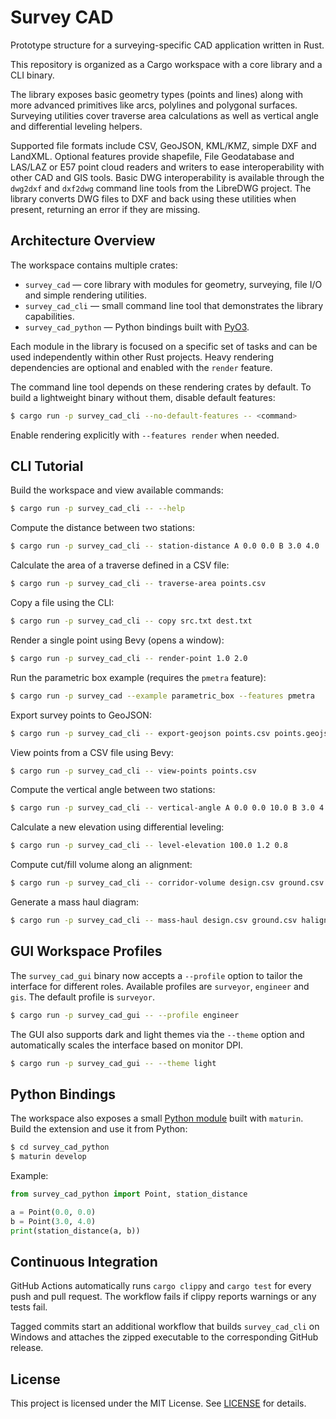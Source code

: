 # Survey CAD

Prototype structure for a surveying-specific CAD application written in Rust.

This repository is organized as a Cargo workspace with a core library and a CLI
binary.

The library exposes basic geometry types (points and lines) along with more
advanced primitives like arcs, polylines and polygonal surfaces. Surveying
utilities cover traverse area calculations as well as vertical angle and
differential leveling helpers.

Supported file formats include CSV, GeoJSON, KML/KMZ, simple DXF and LandXML.
Optional features provide shapefile, File Geodatabase and LAS/LAZ or E57 point cloud
readers and writers to ease interoperability with other CAD and GIS tools. Basic DWG
interoperability is available through
the `dwg2dxf` and `dxf2dwg` command line tools from the LibreDWG project. The
library converts DWG files to DXF and back using these utilities when present,
returning an error if they are missing.

## Architecture Overview

The workspace contains multiple crates:

- `survey_cad` &mdash; core library with modules for geometry, surveying, file I/O and simple rendering utilities.
- `survey_cad_cli` &mdash; small command line tool that demonstrates the library capabilities.
- `survey_cad_python` &mdash; Python bindings built with [PyO3](https://pyo3.rs/).

Each module in the library is focused on a specific set of tasks and can be used
independently within other Rust projects. Heavy rendering dependencies are
optional and enabled with the `render` feature.

The command line tool depends on these rendering crates by default. To build a
lightweight binary without them, disable default features:

```bash
$ cargo run -p survey_cad_cli --no-default-features -- <command>
```
Enable rendering explicitly with `--features render` when needed.

## CLI Tutorial

Build the workspace and view available commands:

```bash
$ cargo run -p survey_cad_cli -- --help
```

Compute the distance between two stations:

```bash
$ cargo run -p survey_cad_cli -- station-distance A 0.0 0.0 B 3.0 4.0
```

Calculate the area of a traverse defined in a CSV file:

```bash
$ cargo run -p survey_cad_cli -- traverse-area points.csv
```

Copy a file using the CLI:

```bash
$ cargo run -p survey_cad_cli -- copy src.txt dest.txt
```

Render a single point using Bevy (opens a window):

```bash
$ cargo run -p survey_cad_cli -- render-point 1.0 2.0
```

Run the parametric box example (requires the `pmetra` feature):

```bash
$ cargo run -p survey_cad --example parametric_box --features pmetra
```

Export survey points to GeoJSON:

```bash
$ cargo run -p survey_cad_cli -- export-geojson points.csv points.geojson
```

View points from a CSV file using Bevy:

```bash
$ cargo run -p survey_cad_cli -- view-points points.csv
```

Compute the vertical angle between two stations:

```bash
$ cargo run -p survey_cad_cli -- vertical-angle A 0.0 0.0 10.0 B 3.0 4.0 14.0
```

Calculate a new elevation using differential leveling:

```bash
$ cargo run -p survey_cad_cli -- level-elevation 100.0 1.2 0.8
```

Compute cut/fill volume along an alignment:

```bash
$ cargo run -p survey_cad_cli -- corridor-volume design.csv ground.csv halign.csv valign.csv 10.0 --interval 10.0 --offset-step 1.0
```

Generate a mass haul diagram:

```bash
$ cargo run -p survey_cad_cli -- mass-haul design.csv ground.csv halign.csv valign.csv 10.0 --interval 10.0 --offset-step 1.0
```

## GUI Workspace Profiles

The `survey_cad_gui` binary now accepts a `--profile` option to tailor the
interface for different roles. Available profiles are `surveyor`, `engineer` and
`gis`. The default profile is `surveyor`.

```bash
$ cargo run -p survey_cad_gui -- --profile engineer
```

The GUI also supports dark and light themes via the `--theme` option and
automatically scales the interface based on monitor DPI.

```bash
$ cargo run -p survey_cad_gui -- --theme light
```

## Python Bindings

The workspace also exposes a small [Python module](survey_cad_python) built with
`maturin`. Build the extension and use it from Python:

```bash
$ cd survey_cad_python
$ maturin develop
```

Example:

```python
from survey_cad_python import Point, station_distance

a = Point(0.0, 0.0)
b = Point(3.0, 4.0)
print(station_distance(a, b))
```

## Continuous Integration

GitHub Actions automatically runs `cargo clippy` and `cargo test` for every push
and pull request. The workflow fails if clippy reports warnings or any tests
fail.

Tagged commits start an additional workflow that builds `survey_cad_cli` on
Windows and attaches the zipped executable to the corresponding GitHub release.

## License

This project is licensed under the MIT License. See [LICENSE](LICENSE) for details.
